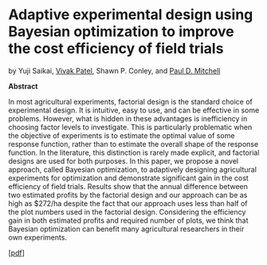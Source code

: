 # Adaptive experimental design using Bayesian optimization to improve the cost efficiency of field trials
by Yuji Saikai, [Vivak Patel](http://pages.stat.wisc.edu/~vrpatel6/), Shawn P. Conley, and [Paul D. Mitchell](https://aae.wisc.edu/faculty/pdmitchell/)

**Abstract**

In most agricultural experiments, factorial design is the standard choice of experimental design. It is intuitive, easy to use, and can be effective in some problems. However, what is hidden in these advantages is inefficiency in choosing factor levels to investigate. This is particularly problematic when the objective of experiments is to estimate the optimal value of some response function, rather than to estimate the overall shape of the response function. In the literature, this distinction is rarely made explicit, and factorial designs are used for both purposes. In this paper, we propose a novel approach, called Bayesian optimization, to adaptively designing agricultural experiments for optimization and demonstrate significant gain in the cost efficiency of field trials. Results show that the annual difference between two estimated profits by the factorial design and our approach can be as high as $272/ha despite the fact that our approach uses less than half of the plot numbers used in the factorial design. Considering the efficiency gain in both estimated profits and required number of plots, we think that Bayesian optimization can benefit many agricultural researchers in their own experiments.

[[pdf](aedbo.pdf)]
